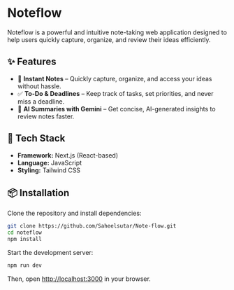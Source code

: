 # Noteflow

Noteflow is a powerful and intuitive note-taking web application designed to help users quickly capture, organize, and review their ideas efficiently.

## ✨ Features

- 📝 **Instant Notes** – Quickly capture, organize, and access your ideas without hassle.
- ✅ **To-Do & Deadlines** – Keep track of tasks, set priorities, and never miss a deadline.
- 🤖 **AI Summaries with Gemini** – Get concise, AI-generated insights to review notes faster.

## 🚀 Tech Stack

- **Framework:** Next.js (React-based)
- **Language:** JavaScript
- **Styling:** Tailwind CSS

## 📦 Installation

Clone the repository and install dependencies:

```sh
git clone https://github.com/Saheelsutar/Note-flow.git
cd noteflow
npm install
```

Start the development server:

```sh
npm run dev
```

Then, open [http://localhost:3000](http://localhost:3000) in your browser.
